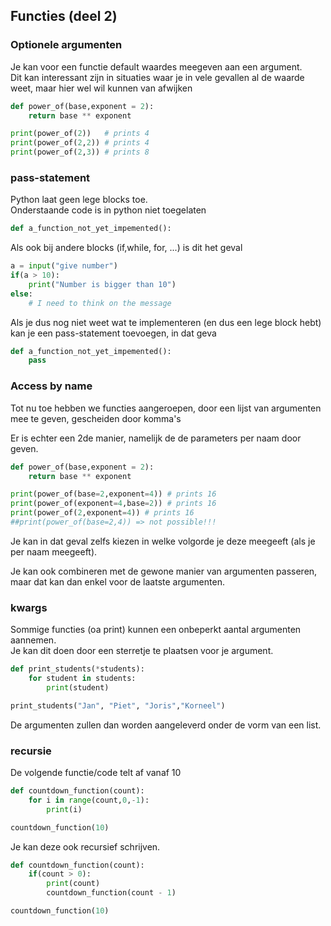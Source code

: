 ## Functies (deel 2)

### Optionele argumenten

Je kan voor een functie default waardes meegeven aan een argument.  
Dit kan interessant zijn in situaties waar je in vele gevallen al de waarde weet, maar hier wel wil kunnen van afwijken

~~~python
def power_of(base,exponent = 2):
    return base ** exponent

print(power_of(2))   # prints 4
print(power_of(2,2)) # prints 4
print(power_of(2,3)) # prints 8
~~~
### pass-statement

Python laat geen lege blocks toe.  
Onderstaande code is in python niet toegelaten

~~~python
def a_function_not_yet_impemented():

~~~

Als ook bij andere blocks (if,while, for, ...) is dit het geval

~~~python
a = input("give number")
if(a > 10):
    print("Number is bigger than 10")
else:
    # I need to think on the message
~~~

Als je dus nog niet weet wat te implementeren (en dus een lege block hebt) kan je een pass-statement toevoegen, in dat geva

~~~python
def a_function_not_yet_impemented():
    pass
~~~

### Access by name

Tot nu toe hebben we functies aangeroepen, door een lijst van argumenten mee te geven, gescheiden door komma's

Er is echter een 2de manier, namelijk de de parameters per naam door geven.

~~~python
def power_of(base,exponent = 2):
    return base ** exponent

print(power_of(base=2,exponent=4)) # prints 16
print(power_of(exponent=4,base=2)) # prints 16
print(power_of(2,exponent=4)) # prints 16
##print(power_of(base=2,4)) => not possible!!!
~~~

Je kan in dat geval zelfs kiezen in welke volgorde je deze meegeeft (als je per naam meegeeft).  

Je kan ook combineren met de gewone manier van argumenten passeren, maar dat kan dan enkel voor de laatste argumenten.

### kwargs

Sommige functies (oa print) kunnen een onbeperkt aantal argumenten aannemen.  
Je kan dit doen door een sterretje te plaatsen voor je argument.

~~~python
def print_students(*students):
    for student in students:
        print(student)

print_students("Jan", "Piet", "Joris","Korneel")
~~~

De argumenten zullen dan worden aangeleverd onder de vorm van een list.


### recursie

De volgende functie/code telt af vanaf 10

~~~python
def countdown_function(count):
    for i in range(count,0,-1):
        print(i)

countdown_function(10)
~~~

Je kan deze ook recursief schrijven.

~~~python
def countdown_function(count):
    if(count > 0):
        print(count)
        countdown_function(count - 1)

countdown_function(10)
~~~
